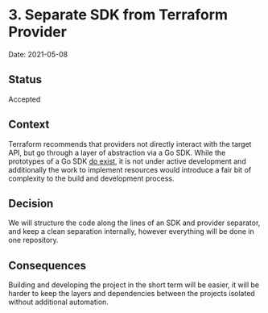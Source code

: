 # 3. Separate SDK from Terraform Provider

Date: 2021-05-08

## Status

Accepted

## Context

Terraform recommends that providers not directly interact with the target API, but go through a layer of abstraction via a Go SDK. While the prototypes of a Go SDK [do exist](https://github.com/moltin/go-epcc-client), it is not under active development and additionally the work to implement resources would introduce a fair bit of complexity to the build and development process. 

## Decision

We will structure the code along the lines of an SDK and provider separator, and keep a clean separation internally, however everything will be done in one repository.

## Consequences

Building and developing the project in the short term will be easier, it will be harder to keep the layers and dependencies between the projects isolated without additional automation.